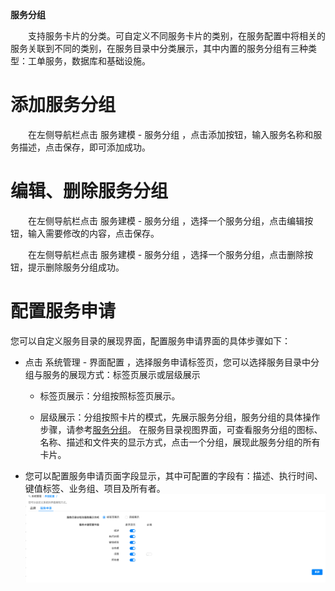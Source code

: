 **服务分组**

　　支持服务卡片的分类。可自定义不同服务卡片的类别，在服务配置中将相关的服务关联到不同的类别，在服务目录中分类展示，其中内置的服务分组有三种类型：工单服务，数据库和基础设施。

# 添加服务分组

　　在左侧导航栏点击 服务建模 - 服务分组 ，点击添加按钮，输入服务名称和服务描述，点击保存，即可添加成功。

# 编辑、删除服务分组

　　在左侧导航栏点击 服务建模 - 服务分组 ，选择一个服务分组，点击编辑按钮，输入需要修改的内容，点击保存。

　　在左侧导航栏点击 服务建模 - 服务分组 ，选择一个服务分组，点击删除按钮，提示删除服务分组成功。

#  配置服务申请

您可以自定义服务目录的展现界面，配置服务申请界面的具体步骤如下：

 + 点击 系统管理 - 界面配置 ，选择服务申请标签页，您可以选择服务目录中分组与服务的展现方式：标签页展示或层级展示

     - 标签页展示：分组按照标签页展示。
     
     - 层级展示：分组按照卡片的模式，先展示服务分组，服务分组的具体操作步骤，请参考[服务分组](https://cloudchef.github.io/doc/AdminDoc/05服务建模/服务分组.html)。 在服务目录视图界面，可查看服务分组的图标、名称、描述和文件夹的显示方式，点击一个分组，展现此服务分组的所有卡片。

 + 您可以配置服务申请页面字段显示，其中可配置的字段有：描述、执行时间、键值标签、业务组、项目及所有者。
     ![服务申请](../../picture/Admin/服务申请.png)